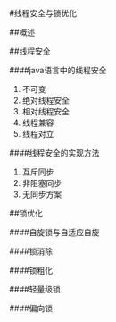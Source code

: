 #线程安全与锁优化

##概述

##线程安全

####java语言中的线程安全

1. 不可变
2. 绝对线程安全
3. 相对线程安全
3. 线程兼容
5. 线程对立

####线程安全的实现方法

1. 互斥同步
2. 非阻塞同步
3. 无同步方案

##锁优化

####自旋锁与自适应自旋

####锁消除

####锁粗化

####轻量级锁

####偏向锁

